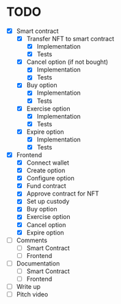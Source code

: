 # TODO

- [x] Smart contract
  - [x] Transfer NFT to smart contract
    - [x] Implementation
    - [x] Tests
  - [x] Cancel option (if not bought)
    - [x] Implementation
    - [x] Tests
  - [x] Buy option
    - [x] Implementation
    - [x] Tests
  - [x] Exercise option
    - [x] Implementation
    - [x] Tests
  - [x] Expire option
    - [x] Implementation
    - [x] Tests
- [x] Frontend
  - [x] Connect wallet
  - [x] Create option
  - [x] Configure option
  - [x] Fund contract
  - [x] Approve contract for NFT
  - [x] Set up custody
  - [x] Buy option
  - [x] Exercise option
  - [x] Cancel option
  - [x] Expire option
- [ ] Comments
  - [ ] Smart Contract
  - [ ] Frontend
- [ ] Documentation
  - [ ] Smart Contract
  - [ ] Frontend
- [ ] Write up
- [ ] Pitch video

